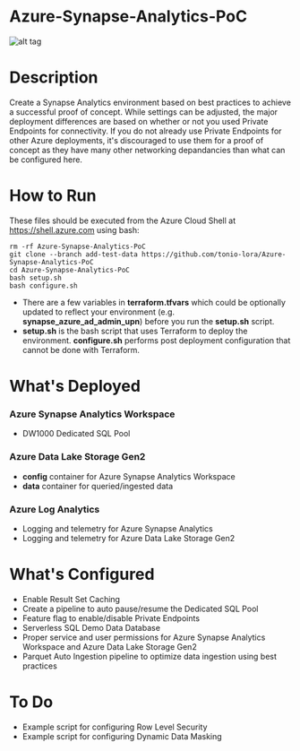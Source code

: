 # Azure-Synapse-Analytics-PoC

![alt tag](https://raw.githubusercontent.com/shaneochotny/Azure-Synapse-Analytics-PoC\/main/Images/Synapse-Analytics-PoC-Architecture.gif)

# Description

Create a Synapse Analytics environment based on best practices to achieve a successful proof of concept. While settings can be adjusted, 
the major deployment differences are based on whether or not you used Private Endpoints for connectivity. If you do not already use 
Private Endpoints for other Azure deployments, it's discouraged to use them for a proof of concept as they have many other networking 
depandancies than what can be configured here.


# How to Run

These files should be executed from the Azure Cloud Shell at https://shell.azure.com using bash:
```
rm -rf Azure-Synapse-Analytics-PoC
git clone --branch add-test-data https://github.com/tonio-lora/Azure-Synapse-Analytics-PoC  
cd Azure-Synapse-Analytics-PoC  
bash setup.sh 
bash configure.sh 
```

- There are a few variables in <b>terraform.tfvars</b> which could be optionally updated to reflect your environment (e.g. <b>synapse_azure_ad_admin_upn</b>) before you run the <b>setup.sh</b> script.
- <b>setup.sh</b> is the bash script that uses Terraform to deploy the environment. <b>configure.sh</b> performs post deployment configuration that cannot be done with Terraform.


# What's Deployed

### Azure Synapse Analytics Workspace
- DW1000 Dedicated SQL Pool

### Azure Data Lake Storage Gen2
- <b>config</b> container for Azure Synapse Analytics Workspace
- <b>data</b> container for queried/ingested data

### Azure Log Analytics
- Logging and telemetry for Azure Synapse Analytics
- Logging and telemetry for Azure Data Lake Storage Gen2


# What's Configured
- Enable Result Set Caching
- Create a pipeline to auto pause/resume the Dedicated SQL Pool
- Feature flag to enable/disable Private Endpoints
- Serverless SQL Demo Data Database
- Proper service and user permissions for Azure Synapse Analytics Workspace and Azure Data Lake Storage Gen2
- Parquet Auto Ingestion pipeline to optimize data ingestion using best practices

# To Do
- Example script for configuring Row Level Security
- Example script for configuring Dynamic Data Masking
